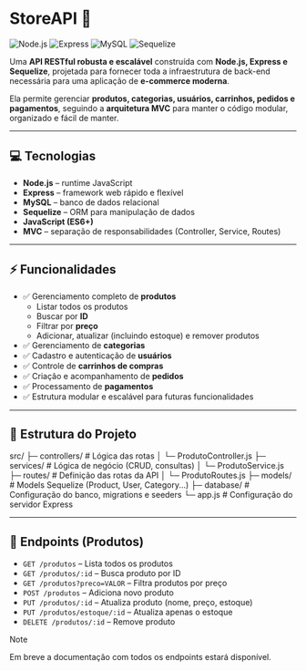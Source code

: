 # StoreAPI 🚀

![Node.js](https://img.shields.io/badge/Node.js-339933?style=for-the-badge&logo=node.js&logoColor=white)
![Express](https://img.shields.io/badge/Express-000000?style=for-the-badge&logo=express&logoColor=white)
![MySQL](https://img.shields.io/badge/MySQL-4479A1?style=for-the-badge&logo=mysql&logoColor=white)
![Sequelize](https://img.shields.io/badge/Sequelize-52B0E7?style=for-the-badge&logo=sequelize&logoColor=white)

Uma **API RESTful robusta e escalável** construída com **Node.js, Express e Sequelize**, projetada para fornecer toda a infraestrutura de back-end necessária para uma aplicação de **e-commerce moderna**.  

Ela permite gerenciar **produtos, categorias, usuários, carrinhos, pedidos e pagamentos**, seguindo a **arquitetura MVC** para manter o código modular, organizado e fácil de manter.

---

## 💻 Tecnologias

- **Node.js** – runtime JavaScript  
- **Express** – framework web rápido e flexível  
- **MySQL** – banco de dados relacional  
- **Sequelize** – ORM para manipulação de dados  
- **JavaScript (ES6+)**  
- **MVC** – separação de responsabilidades (Controller, Service, Routes)

---

## ⚡ Funcionalidades

- ✅ Gerenciamento completo de **produtos**  
  - Listar todos os produtos  
  - Buscar por **ID**  
  - Filtrar por **preço**  
  - Adicionar, atualizar (incluindo estoque) e remover produtos  
- ✅ Gerenciamento de **categorias**  
- ✅ Cadastro e autenticação de **usuários**  
- ✅ Controle de **carrinhos de compras**  
- ✅ Criação e acompanhamento de **pedidos**  
- ✅ Processamento de **pagamentos**  
- ✅ Estrutura modular e escalável para futuras funcionalidades

---

## 📂 Estrutura do Projeto

src/
├─ controllers/ # Lógica das rotas
│ └─ ProdutoController.js
├─ services/ # Lógica de negócio (CRUD, consultas)
│ └─ ProdutoService.js
├─ routes/ # Definição das rotas da API
│ └─ ProdutoRoutes.js
├─ models/ # Models Sequelize (Product, User, Category...)
├─ database/ # Configuração do banco, migrations e seeders
└─ app.js # Configuração do servidor Express


---

## 🔗 Endpoints (Produtos)

- `GET /produtos` – Lista todos os produtos  
- `GET /produtos/:id` – Busca produto por ID  
- `GET /produtos?preco=VALOR` – Filtra produtos por preço  
- `POST /produtos` – Adiciona novo produto  
- `PUT /produtos/:id` – Atualiza produto (nome, preço, estoque)  
- `PUT /produtos/estoque/:id` – Atualiza apenas o estoque  
- `DELETE /produtos/:id` – Remove produto 

> [!NOTE]
>Em breve a documentação com todos os endpoints estará disponível.
